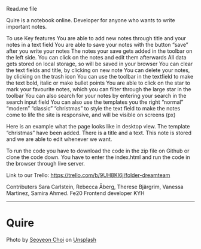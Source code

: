 

Read.me file

Quire is a notebook online. Developer for anyone who wants to write important notes.

To use 
Key features
You are able to add new notes through title and your notes in a text field 
You are able to save your notes with the button “save” after you write your notes
The notes your save gets added in the toolbar on the left side. 
You can click on the notes and edit them afterwards 
All data gets stored on local storage, so will be saved in your browser
You can clear the text fields and title, by clicking on new note
You can delete your notes, by clicking on the trash icon
You can use the toolbar in the textfield to make the text bold, italic or make bullet points
You are able to click on the star to mark your favourite notes, which you can filter through the large star in the toolbar
You can also search for your notes by entering your search in the search input field
You can also use the templates you the right “normal” “modern” “classic” “christmas” to style the text field to make the notes come to life
the site is responsive, and will be visible on screens (px)







 
Here is an example what the page looks like in desktop view. The template “christmas” have been added. There is a title and a text. This note is stored and we are able to edit whenever we want. 

To run the code you have to download the code in the zip file on Github or clone the code down. You have to enter the index.html and run the code in the browser through live server. 


Link to our Trello: https://trello.com/b/9UH8KI6j/folder-dreamteam

Contributers 
Sara Carlstein, Rebecca Åberg, Therese Bjärgrim, Vanessa Martinez, Samira Ahmed.
Fe20 Frontend developer KYH






----------
# Quire


<span>Photo by <a href="https://unsplash.com/@syyeonc?utm_source=unsplash&amp;utm_medium=referral&amp;utm_content=creditCopyText">Seoyeon Choi</a> on <a href="https://unsplash.com/s/photos/christmas?utm_source=unsplash&amp;utm_medium=referral&amp;utm_content=creditCopyText">Unsplash</a></span>